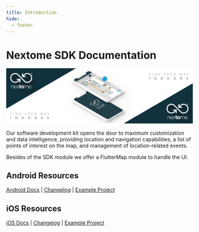 ```yaml
---
title: Introduction
hide:
  - footer
---
```

# Nextome SDK Documentation

![Nextome Android SDK Cover](../assets/cover.png)

Our software development kit opens the door to maximum customization and data intelligence, providing location and navigation capabilities, a list of points of interest on the map, and management of location-related events.

Besides of the SDK module we offer a FlutterMap module to handle the UI.

## Android Resources
[Android Docs](Getting%20Started/android-getting-started.md) | [Changelog](Android/changelog.md) | [Example Project](https://github.com/Nextome/nextome-phoenix-android-whitelabel)

## iOS Resources
[iOS Docs](Getting%20Started/ios-getting-started.md) | [Changelog](iOS/changelog.md) | [Example Project](https://github.com/Nextome/nextome-phoenix-iOS-whitelabel)
